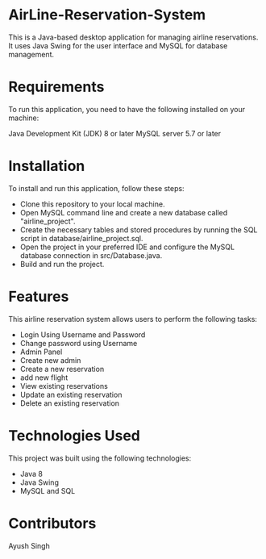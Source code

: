 # AirLine-Reservation-System
This is a Java-based desktop application for managing airline reservations. It uses Java Swing for the user interface and MySQL for database management.
# Requirements
To run this application, you need to have the following installed on your machine:

Java Development Kit (JDK) 8 or later
MySQL server 5.7 or later
# Installation
To install and run this application, follow these steps:

* Clone this repository to your local machine.
* Open MySQL command line and create a new database called "airline_project".
* Create the necessary tables and stored procedures by running the SQL script in database/airline_project.sql.
* Open the project in your preferred IDE and configure the MySQL database connection in src/Database.java.
* Build and run the project.
# Features
This airline reservation system allows users to perform the following tasks:
* Login Using Username and Password
* Change password using Username
* Admin Panel
* Create new admin
* Create a new reservation
* add new flight 
* View existing reservations
* Update an existing reservation
* Delete an existing reservation
# Technologies Used
This project was built using the following technologies:

* Java 8
* Java Swing
* MySQL and SQL
# Contributors
 Ayush Singh






